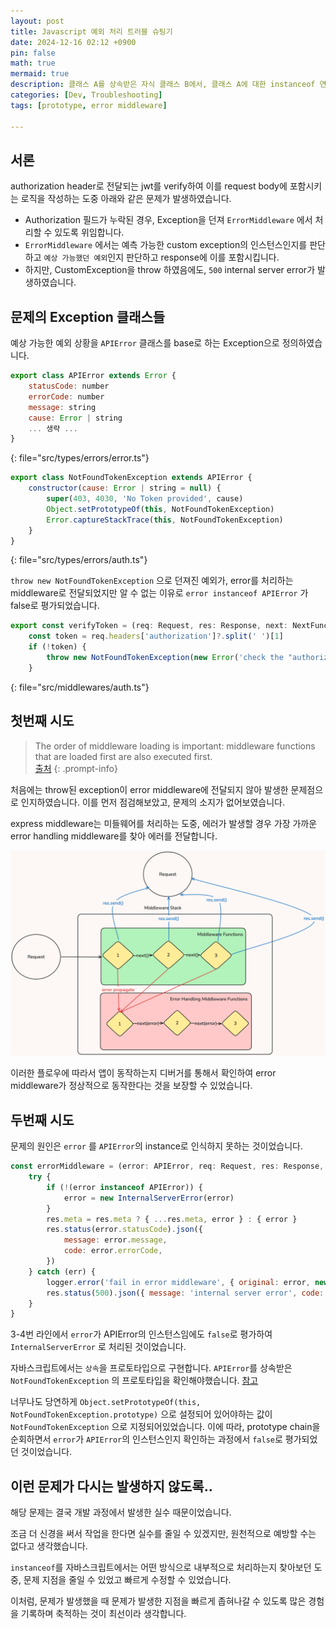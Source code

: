 ```yaml
---
layout: post
title: Javascript 예외 처리 트러블 슈팅기
date: 2024-12-16 02:12 +0900
pin: false
math: true
mermaid: true
description: 클래스 A를 상속받은 자식 클래스 B에서, 클래스 A에 대한 instanceof 연산이 false가 되는 문제가 발생했습니다.
categories: [Dev, Troubleshooting]
tags: [prototype, error middleware]

---
```


## 서론

authorization header로 전달되는 jwt를 verify하여 이를 request body에 포함시키는 로직을 작성하는 도중 아래와 같은 문제가 발생하였습니다.


* Authorization 필드가 누락된 경우, Exception을 던져 `ErrorMiddleware` 에서 처리할 수 있도록 위임합니다.
* `ErrorMiddleware` 에서는 예측 가능한 custom exception의 인스턴스인지를 판단하고 `예상 가능했던 예외`인지 판단하고 response에 이를 포함시킵니다.
* 하지만, CustomException을 throw 하였음에도, `500` internal server error가 발생하였습니다.



## 문제의 Exception 클래스들

예상 가능한 예외 상황을 `APIError` 클래스를 base로 하는 Exception으로 정의하였습니다.


```javascript
export class APIError extends Error {
    statusCode: number
    errorCode: number
    message: string
    cause: Error | string
	... 생략 ...
}
```

{: file="src/types/errors/error.ts"}


```javascript
export class NotFoundTokenException extends APIError {
    constructor(cause: Error | string = null) {
        super(403, 4030, 'No Token provided', cause)
        Object.setPrototypeOf(this, NotFoundTokenException)
        Error.captureStackTrace(this, NotFoundTokenException)
    }
}
```

{: file="src/types/errors/auth.ts"}

`throw new NotFoundTokenException` 으로 던져진 예외가, error를 처리하는 middleware로 전달되었지만 알 수 없는 이유로 `error instanceof APIError` 가 false로 평가되었습니다.

```javascript
export const verifyToken = (req: Request, res: Response, next: NextFunction) => {
    const token = req.headers['authorization']?.split(' ')[1]
    if (!token) {
        throw new NotFoundTokenException(new Error('check the "authorization" header field'))
    }
```

{: file="src/middlewares/auth.ts"}



## 첫번째 시도

> The order of middleware loading is important: middleware functions that are loaded first are also executed first.  <br/>
> [출처](https://expressjs.com/en/guide/writing-middleware.html)
> {: .prompt-info}

처음에는 throw된 exception이 error middleware에 전달되지 않아 발생한 문제점으로 인지하였습니다.  이를 먼저 점검해보았고, 문제의 소지가 없어보였습니다.

express middleware는 미들웨어를 처리하는 도중, 에러가 발생할 경우 가장 가까운 error handling middleware를 찾아 에러를 전달합니다. 

<img src="https://raw.githubusercontent.com/joonamin/UpicImageRepo/master/uPic/image-20241220023829317.png" alt="image-20241220023829317" style="zoom:67%;" />

이러한 플로우에 따라서 앱이 동작하는지 디버거를 통해서 확인하여 error middleware가 정상적으로 동작한다는 것을 보장할 수 있었습니다.



## 두번째 시도

문제의 원인은 `error` 를 `APIError`의 instance로 인식하지 못하는 것이었습니다.

```javascript
const errorMiddleware = (error: APIError, req: Request, res: Response, next: NextFunction) => {
    try {
        if (!(error instanceof APIError)) {
            error = new InternalServerError(error)
        }
        res.meta = res.meta ? { ...res.meta, error } : { error }
        res.status(error.statusCode).json({
            message: error.message,
            code: error.errorCode,
        })
    } catch (err) {
        logger.error('fail in error middleware', { original: error, new: err })
        res.status(500).json({ message: 'internal server error', code: 500 })
    }
}
```

3-4번 라인에서 `error`가 APIError의 인스턴스임에도 `false`로 평가하여 `InternalServerError` 로 처리된 것이었습니다.

자바스크립트에서는 `상속`을 프로토타입으로 구현합니다. `APIError`를 상속받은 `NotFoundTokenException` 의 프로토타입을 확인해야했습니다. [참고](https://ko.javascript.info/class)

너무나도 당연하게 `Object.setPrototypeOf(this, NotFoundTokenException.prototype)` 으로 설정되어 있어야하는 값이 `NotFoundTokenException` 으로 지정되어있었습니다. 이에 따라, prototype chain을 순회하면서 `error`가 `APIError`의 인스턴스인지 확인하는 과정에서 `false`로 평가되었던 것이었습니다.



## 이런 문제가 다시는 발생하지 않도록..

해당 문제는 결국 개발 과정에서 발생한 실수 때문이었습니다. 

조금 더 신경을 써서 작업을 한다면 실수를 줄일 수 있겠지만, 원천적으로 예방할 수는 없다고 생각했습니다.

`instanceof`를 자바스크립트에서는 어떤 방식으로 내부적으로 처리하는지 찾아보던 도중, 문제 지점을 줄일 수 있었고 빠르게 수정할 수 있었습니다. 

이처럼, 문제가 발생했을 때 문제가 발생한 지점을 빠르게 좁혀나갈 수 있도록 많은 경험을 기록하며 축적하는 것이 최선이라 생각합니다.
